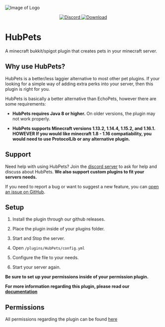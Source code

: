 
![Image of Logo](https://media.discordapp.net/attachments/433404755281313792/740643531718262864/Untitled_drawing_5.png)

<p align="center">
  <a href="https://discord.gg/mQg3vHs">
    <img src="https://img.shields.io/badge/-Chat_on_Discord-7289DA.svg?logo=discord&style=flat-square&logoColor=white" alt="Discord">
  </a>
  <a href=https://github.com/JaxonTekk/HubPets/releases">
    <img src="https://img.shields.io/badge/-Download_from_Github-D24939.svg?logo=githubs&style=flat-square&logoColor=white" alt="Download">
  </a>
</p>

# HubPets
A minecraft bukkit/spigot plugin that creates pets in your minecraft server.

Why use HubPets?
--------

HubPets is a better/less laggier alternative to most other pet plugins. If your looking for a simple way of adding extra perks into your server, then this plugin is right for you.

HubPets is basically a better alternative than EchoPets, however there are some requirements:

* **HubPets requires Java 8 or higher.** On older versions, the plugin may not work properly.

* **HubPets supports Minecraft versions 1.13.2, 1.14.4, 1.15.2, and 1.16.1. HOWEVER If you would like minecraft 1.8 - 1.16 compatiability, you would need to use ProtocolLib or any alternative plugin.**

Support
--------

Need help with using HubPets? Join the [discord server](https://discord.gg/mQg3vHs) to ask for help and discuss about HubPets. **We also support custom plugins to fit your servers needs.**

If you need to report a bug or want to suggest a new feature, you can [open an issue on GitHub](https://github.com/JaxonTekk/HubPets/issues/new).

Setup
--------

1. Install the plugin through our github releases.

2. Place the plugin inside of your plugins folder.

3. Start and Stop the server.

4. Open `/plugins/HubPets/config.yml`

5. Configure the file to your needs.

6. Start your server again.

**Be sure to set up your permissions inside of your permission plugin.**

**For more information regarding this plugin, please read our [documentation](https://jaxontekk.gitbook.io/hubpets/)**

Permissions
--------

All permissions regarding the plugin can be found [here](https://jaxontekk.gitbook.io/hubpets/setup/permissions)

